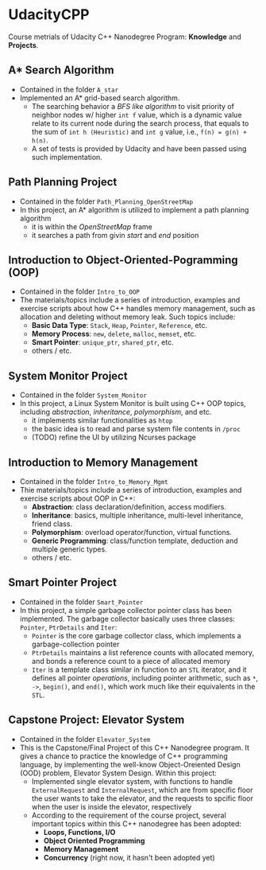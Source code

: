 # UdacityCPP
Course metrials of Udacity C++ Nanodegree Program: **Knowledge** and **Projects**.

## A* Search Algorithm
* Contained in the folder `A_star`
* Implemented an A* grid-based search algorithm. 
    * The searching behavior a *BFS like algorithm* to visit priority of neighbor nodes w/ higher ```int f``` value, which is a dynamic value relate to its current node during the search process, that equals to the sum of ```int h (Heuristic)``` and ```int g``` value, i.e., ```f(n) = g(n) + h(n)```.
    * A set of tests is provided by Udacity and have been passed using such implementation.

## Path Planning Project
* Contained in the folder `Path_Planning_OpenStreetMap`
* In this project, an A* algorithm is utilized to implement a path planning algorithm
    * it is within the *OpenStreetMap* frame
    * it searches a path from givin *start* and *end* position

## Introduction to Object-Oriented-Pogramming (OOP)
* Contained in the folder `Intro_to_OOP`
* The materials/topics include a series of introduction, examples and exercise scripts about how C++ handles memory management, such as allocation and deleting without memory leak. Such topics include:
    * **Basic Data Type**: `Stack`, `Heap`, `Pointer`, `Reference`, etc.
    * **Memory Process**: `new`, `delete`, `malloc`, `memset`, etc.
    * **Smart Pointer**: `unique_ptr`, `shared_ptr`, etc.
    * others / etc.

## System Monitor Project
* Contained in the folder `System_Monitor`
* In this project, a Linux System Monitor is built using C++ OOP topics, including *abstraction*, *inheritance*, *polymorphism*, and etc.
    * it implements similar functionalities as `htop`
    * the basic idea is to read and parse system file contents in `/proc`
    * (TODO) refine the UI by utilizing Ncurses package

## Introduction to Memory Management
* Contained in the folder `Intro_to_Memory_Mgmt`
* Thie materials/topics include a series of introduction, examples and exercise scripts about OOP in C++:
    * **Abstraction**: class declaration/definition, access modifiers.
    * **Inheritance**: basics, multiple inheritance, multi-level inheritance, friend class.
    * **Polymorphism**: overload operator/function, virtual functions.
    * **Generic Programming**: class/function template, deduction and multiple generic types.
    * others / etc.

## Smart Pointer Project
* Contained in the folder `Smart_Pointer`
* In this project, a simple garbage collector pointer class has been implemented. The garbage collector basically uses three classes: `Pointer`, `PtrDetails` and `Iter`:
    * `Pointer` is the core garbage collector class, which implements a garbage-collection pointer
    * `PtrDetails` maintains a list reference counts with allocated memory, and bonds a reference count to a piece of allocated memory
    * `Iter` is a template class similar in function to an `STL` iterator, and it defines all pointer *operations*, including pointer arithmetic, such as `*`, `->`, `begin()`, and `end()`, which work much like their equivalents in the `STL`.

## Capstone Project: Elevator System
* Contained in the folder `Elevator_System`
* This is the Capstone/Final Project of this C++ Nanodegree program. It gives a chance to practice the knowledge of C++ programming language, by implementing the well-know Object-Oreiented Design (OOD) problem, Elevator System Design. Within this project:
    * Implemented single elevator system, with functions to handle `ExternalRequest` and `InternalRequest`, which are from specific floor the user wants to take the elevator, and the requests to spcific floor when the user is inside the elevator, respectively
    * According to the requirement of the course project, several important topics within this C++ nanodegree has been adopted:
        * **Loops, Functions, I/O**
        * **Object Oriented Programming**
        * **Memory Management**
        * **Concurrency** (right now, it hasn't been adopted yet)
